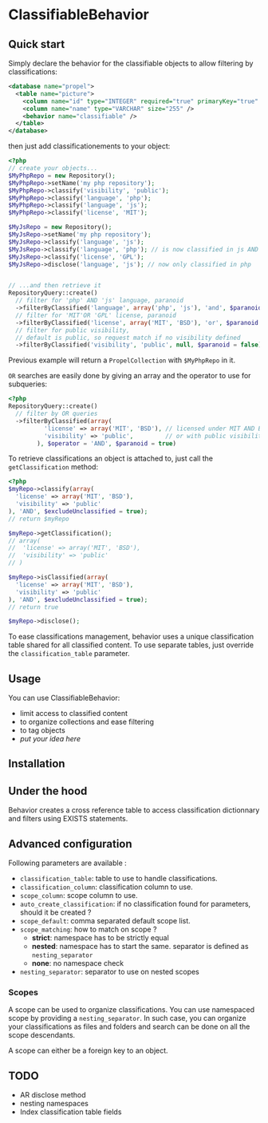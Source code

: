 ClassifiableBehavior
==================

Quick start
-----------

Simply declare the behavior for the classifiable objects to allow filtering by classifications:

``` xml
<database name="propel">
  <table name="picture">
    <column name="id" type="INTEGER" required="true" primaryKey="true" autoIncrement="true" />
    <column name="name" type="VARCHAR" size="255" />
    <behavior name="classifiable" />
  </table>
</database>
```

then just add classificationements to your object:

``` php
<?php
// create your objects...
$MyPhpRepo = new Repository();
$MyPhpRepo->setName('my php repository');
$MyPhpRepo->classify('visibility', 'public');
$MyPhpRepo->classify('language', 'php');
$MyPhpRepo->classify('language', 'js');
$MyPhpRepo->classify('license', 'MIT');

$MyJsRepo = new Repository();
$MyJsRepo->setName('my php repository');
$MyJsRepo->classify('language', 'js');
$MyJsRepo->classify('language', 'php'); // is now classified in js AND php
$MyJsRepo->classify('license', 'GPL');
$MyJsRepo->disclose('language', 'js'); // now only classified in php


// ...and then retrieve it
RepositoryQuery::create()
  // filter for 'php' AND 'js' language, paranoid
  ->filterByClassified('language', array('php', 'js'), 'and', $paranoid = true)
  // filter for 'MIT'OR 'GPL' license, paranoid
  ->filterByClassified('license', array('MIT', 'BSD'), 'or', $paranoid = true)
  // filter for public visibility,
  // default is public, so request match if no visibility defined
  ->filterByClassified('visibility', 'public', null, $paranoid = false);
```

Previous example will return a `PropelCollection` with ```$MyPhpRepo``` in it.

`OR` searches are easily done by giving an array and the operator to use for subqueries:

``` php
<?php
RepositoryQuery::create()
  // filter by OR queries
  ->filterByClassified(array(
          'license' => array('MIT', 'BSD'), // licensed under MIT AND BSD as defined $operator argument
          'visibility' => 'public',         // or with public visibility
        ), $operator = 'AND', $paranoid = true)
```

To retrieve classifications an object is attached to, just call the ```getClassification``` method:

``` php
<?php
$myRepo->classify(array(
  'license' => array('MIT', 'BSD'),
  'visibility' => 'public'
), 'AND', $excludeUnclassified = true);
// return $myRepo

$myRepo->getClassification();
// array(
//  'license' => array('MIT', 'BSD'),
//  'visibility' => 'public'
// )

$myRepo->isClassified(array(
  'license' => array('MIT', 'BSD'),
  'visibility' => 'public'
), 'AND', $excludeUnclassified = true);
// return true

$myRepo->disclose();
```

To ease classifications management, behavior uses a unique classification table shared
for all classified content. To use separate tables, just override the
```classification_table``` parameter.

Usage
-----

You can use ClassifiableBehavior:

* limit access to classified content
* to organize collections and ease filtering
* to tag objects
* *put your idea here*

Installation
------------

Under the hood
--------------

Behavior creates a cross reference table to access classification dictionnary and filters using EXISTS statements.

Advanced configuration
----------------------

Following parameters are available :

* ```classification_table```: table to use to handle classifications.
* ```classification_column```: classification column to use.
* ```scope_column```: scope column to use.
* ```auto_create_classification```: if no classification found for parameters, should it be created ?
* ```scope_default```: comma separated default scope list.
* ```scope_matching```: how to match on scope ?
  * **strict**: namespace has to be strictly equal
  * **nested**: namespace has to start the same. separator is defined as ```nesting_separator```
  * **none**: no namespace check
* ```nesting_separator```: separator to use on nested scopes

### Scopes

A scope can be used to organize classifications. You can use namespaced scope by
providing a ```nesting_separator```. In such case, you can organize your
classifications as files and folders and search can be done on all the scope
descendants.

A scope can either be a foreign key to an object.

TODO
----

* AR disclose method
* nesting namespaces
* Index classification table fields
